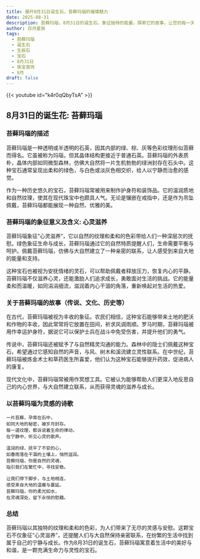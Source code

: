 ```yaml
---
title: 揭开8月31日诞生石，苔藓玛瑙的璀璨魅力
date: 2025-08-31
description: 苔藓玛瑙，8月31日的诞生石，象征独特的能量。探索它的故事，让您的每一天更有意义。
author: 日月星辰
tags:
  - 苔藓玛瑙
  - 诞生石
  - 生辰石
  - 宝石
  - 8月31日
  - 珠宝首饰
  - 8月
draft: false
---
```


{{< youtube id="k4r0qQbyTsA" >}}

## 8月31日的诞生花: 苔藓玛瑙

### 苔藓玛瑙的描述

苔藓玛瑙是一种透明或半透明的石英，因其内部的绿、棕、灰等色彩纹理形似苔藓而得名。它虽被称为玛瑙，但其晶体结构更接近于普通石英。苔藓玛瑙的外表质朴，晶体内部如同微型森林，仿佛大自然将一片生机勃勃的绿洲封存在石头中。这种宝石通常呈现出柔和的绿色，与白色或淡灰色相交织，给人以宁静而治愈的感觉。

作为一种历史悠久的宝石，苔藓玛瑙常被用来制作护身符和装饰品。它的温润质地和自然纹理，使其在现代珠宝中也颇具人气。无论是镶嵌在戒指中，还是作为吊坠佩戴，苔藓玛瑙都能展现一种自然、优雅的美。

### 苔藓玛瑙的象征意义及含义: 心灵滋养

苔藓玛瑙象征“心灵滋养”，它以自然的纹理和柔和的色彩带给人们一种深层次的抚慰。绿色象征生命与成长，苔藓玛瑙通过它的自然特质提醒人们，生命需要平衡与呵护。佩戴苔藓玛瑙，仿佛与大自然建立了一种亲密的联系，让人感受到来自大地的能量和支持。

这种宝石也被视为安抚情绪的灵石，可以帮助佩戴者释放压力，恢复内心的平静。苔藓玛瑙不仅滋养心灵，还能激励人们追求成长，勇敢面对生活的挑战。它的能量柔和而温暖，如同涓涓细流，滋润着内心干涸的角落，重新唤起对生活的热爱。

### 关于苔藓玛瑙的故事（传说、文化、历史等）

在古代，苔藓玛瑙被视为丰收的象征。农民们相信，这种宝石能够带来土地的肥沃和作物的丰收，因此常常将它放置在田间，祈求风调雨顺。罗马时期，苔藓玛瑙被用作幸运护身符，据说它可以保护士兵在战斗中免受伤害，并提升他们的勇气。

传说中，苔藓玛瑙还被赋予了与自然精灵沟通的能力。森林中的隐士们佩戴这种宝石，希望通过它感知自然的声音，与风、树木和溪流建立灵性联系。在中世纪，苔藓玛瑙被炼金术士和草药医生所喜爱，他们认为这种宝石能够提升药效，促进病人的康复。

现代文化中，苔藓玛瑙常被用作冥想工具。它被认为能够帮助人们更深入地反思自己的内心世界，与大自然建立联系，从而获得灵魂的滋养与成长。

### 以苔藓玛瑙为灵感的诗歌

```
一片苔藓，孕育在石中，  
如同大地的秘密，被岁月封存。  
每一道纹理，都诉说着生命的律动，  
在宁静中，听见心灵的歌声。

温润的绿，抚平了不安的心，  
如春雨落在干涸的土壤上，悄然滋润。  
苔藓玛瑙，你是自然的灵魂，  
指引我们在繁忙中，寻找安稳。

让我们停下脚步，与土地相连，  
感受来自大地的温暖与蔓延。  
苔藓玛瑙，你的柔光如水，  
在灵魂深处，留下永恒的慰藉。
```

### 总结

苔藓玛瑙以其独特的纹理和柔和的色彩，为人们带来了无尽的灵感与安慰。这颗宝石不仅象征“心灵滋养”，还提醒人们与大自然保持亲密联系，在纷繁的生活中找到属于自己的宁静与成长。作为8月31日的诞生石，苔藓玛瑙寓意着生活中的美好与和谐，是一颗充满生命力与灵性的宝石。